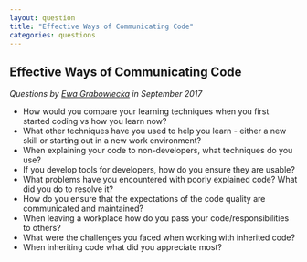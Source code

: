 ```yaml
---
layout: question
title: "Effective Ways of Communicating Code"
categories: questions
---
```


<h2>Effective Ways of Communicating Code</h2>

<p><em>Questions by  <a href="https://twitter.com/https://twitter.com/themicrobiogirl">Ewa Grabowiecka</a> in September 2017</em></p>

<ul>
<li>How would you compare your learning techniques when you first started coding vs how you learn now?</li>
<li>What other techniques have you used to help you learn - either a new skill or starting out in a new work environment?</li>
<li>When explaining your code to non-developers, what techniques do you use?</li>
<li>If you develop tools for developers, how do you ensure they are usable?</li>
<li>What problems have you encountered with poorly explained code? What did you do to resolve it?</li>
<li>How do you ensure that the expectations of the code quality are communicated and maintained?</li>
<li>When leaving a workplace how do you pass your code/responsibilities to others?</li>
<li>What were the challenges you faced when working with inherited code?</li>
<li>When inheriting code what did you appreciate most?</li>
</ul>
